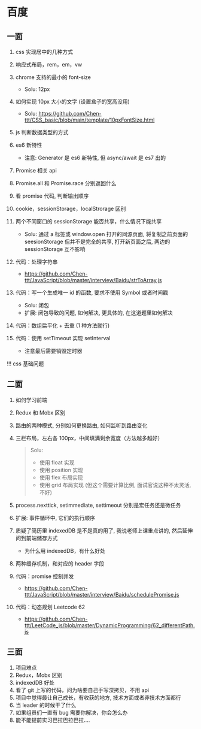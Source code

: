 <!--
 * @Description:
 * @Author: Tong Chen
 * @Date: 2022-09-26 00:06:28
 * @LastEditTime: 2022-10-11 11:41:21
 * @LastEditors:
-->

# 百度

## 一面

1. css 实现居中的几种方式
2. 响应式布局，rem，em，vw
3. chrome 支持的最小的 font-size
   - Solu: 12px
4. 如何实现 10px 大小的文字 (设置盒子的宽高没用)
   - Solu: https://github.com/Chen-ttt/CSS_basic/blob/main/template/10pxFontSize.html
5. js 判断数据类型的方式
6. es6 新特性
   - 注意: Generator 是 es6 新特性, 但 async/await 是 es7 出的
7. Promise 相关 api
8. Promise.all 和 Promise.race 分别返回什么
9. 看 promise 代码, 判断输出顺序
10. cookie，sessionStorage，localStrorage 区别
11. 两个不同窗口的 sessionStorage 能否共享，什么情况下能共享

    - Solu: 通过 a 标签或 window.open 打开的同源页面, 将复制之前页面的 seesionStorage
      但并不是完全的共享, 打开新页面之后, 两边的 sessionStorage 互不影响

12. 代码：处理字符串

    - https://github.com/Chen-ttt/JavaScript/blob/master/interview/Baidu/strToArray.js

13. 代码：写一个生成唯一 id 的函数, 要求不使用 Symbol 或者时间戳

    - Solu: 闭包
    - 扩展: 闭包导致的问题, 如何解决, 更具体的, 在这道题里如何解决

14. 代码：数组扁平化 + 去重 (1 种方法就行)
15. 代码：使用 setTimeout 实现 setInterval
    - 注意最后需要销毁定时器

!!! css 基础问题

## 二面

1. 如何学习前端
2. Redux 和 Mobx 区别
3. 路由的两种模式, 分别如何更换路由, 如何监听到路由变化
4. 三栏布局，左右各 100px，中间填满剩余宽度（方法越多越好）

   > Solu:
   >
   > - 使用 float 实现
   > - 使用 position 实现
   > - 使用 flex 布局实现
   > - 使用 grid 布局实现 (但这个需要计算比例, 面试官说这种不太灵活, 不好)

5. process.nexttick, setimmediate, settimeout 分别是宏任务还是微任务
6. 扩展: 事件循环中, 它们的执行顺序
7. 质疑了简历里 indexedDB 是不是真的用了, 我说老师上课重点讲的, 然后延伸问到前端储存方式
   - 为什么用 indexedDB，有什么好处
8. 两种缓存机制，和对应的 header 字段

9. 代码：promise 控制并发

   - https://github.com/Chen-ttt/JavaScript/blob/master/interview/Baidu/schedulePromise.js

10. 代码：动态规划 Leetcode 62

    - https://github.com/Chen-ttt/LeetCode_js/blob/master/DynamicProgramming/62_differentPath.js

## 三面

1. 项目难点
2. Redux，Mobx 区别
3. indexedDB 好处
4. 看了 git 上写的代码，问为啥要自己手写深拷贝，不用 api
5. 项目中觉得最让自己成长，有收获的地方, 技术方面或者非技术方面都行
6. 当 leader 的时候干了什么
7. 如果组员们一直有 bug 需要你解决，你会怎么办
8. 能不能提前实习巴拉巴拉巴拉....
